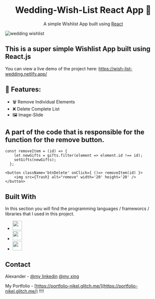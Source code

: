 <h1 align="center">Wedding-Wish-List React App  💟</h1>  
<p align="center">
    A simple Wishlist App built using <a href="https://reactjs.org/">React</a>
</p>

![wedding wishlist](https://github.com/VampireNoob/Wedding-Wish-List/assets/128150500/d7f81994-1adb-4d05-a5f7-7f3f1737419f)

## This is a super simple Wishlist App built using React.js

You can view a live demo of the project here: https://wish-list-wedding.netlify.app/

## 🙂 Features:

- 🗑️ Remove Individual Elements
- ❌ Delete Complete List
- 🖼️ Image-Slide

## A part of the code that is responsible for the function for the remove button.
````
const removeItem = (id) => {
    let newGifts = gifts.filter(element => element.id !== id);
    setGifts(newGifts);
  };

<button className='btnDelete' onClick={ ()=> removeItem(id) }>
    <img src={Trash} alt="remove" width='20' height='20' />
</button>
````

## Built With

In this section you will find the programming languages ​​/ frameworcs / libraries that I used in this project.

* <img src="https://github.com/VampireNoob/Wedding-Wish-List/assets/128150500/c43e4d15-62e4-4254-a673-c4021fd4cf25" width="30">
* <img src="https://github.com/VampireNoob/Wedding-Wish-List/assets/128150500/e8f0b5ca-935a-45d1-b5c0-419f02ee83d4" width="30">
* <img src="https://github.com/VampireNoob/Wedding-Wish-List/assets/128150500/d1885e0d-bc56-480b-b104-b181b8c82cbf" width="30">

## Contact

Alexander - [@my linkedin](https://www.linkedin.com/in/alexander-nikel-888aab279/) [@my xing](https://www.xing.com/profile/Alexander_Nikel08841/cv)

My Portfolio - [https://portfolio-nikel.glitch.me/](https://portfolio-nikel.glitch.me/)
!!!!
